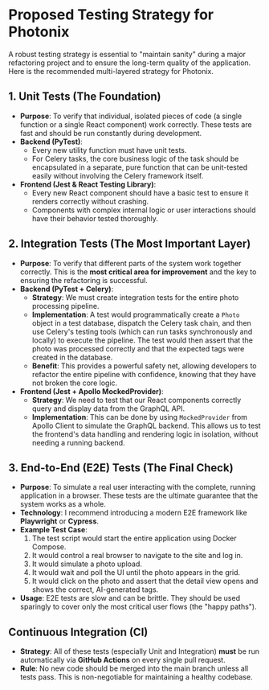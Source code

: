 # Proposed Testing Strategy for Photonix

A robust testing strategy is essential to "maintain sanity" during a major refactoring project and to ensure the long-term quality of the application. Here is the recommended multi-layered strategy for Photonix.

## 1. Unit Tests (The Foundation)

*   **Purpose**: To verify that individual, isolated pieces of code (a single function or a single React component) work correctly. These tests are fast and should be run constantly during development.
*   **Backend (PyTest)**:
    *   Every new utility function must have unit tests.
    *   For Celery tasks, the core business logic of the task should be encapsulated in a separate, pure function that can be unit-tested easily without involving the Celery framework itself.
*   **Frontend (Jest & React Testing Library)**:
    *   Every new React component should have a basic test to ensure it renders correctly without crashing.
    *   Components with complex internal logic or user interactions should have their behavior tested thoroughly.

## 2. Integration Tests (The Most Important Layer)

*   **Purpose**: To verify that different parts of the system work together correctly. This is the **most critical area for improvement** and the key to ensuring the refactoring is successful.
*   **Backend (PyTest + Celery)**:
    *   **Strategy**: We must create integration tests for the entire photo processing pipeline.
    *   **Implementation**: A test would programmatically create a `Photo` object in a test database, dispatch the Celery task chain, and then use Celery's testing tools (which can run tasks synchronously and locally) to execute the pipeline. The test would then assert that the photo was processed correctly and that the expected tags were created in the database.
    *   **Benefit**: This provides a powerful safety net, allowing developers to refactor the entire pipeline with confidence, knowing that they have not broken the core logic.
*   **Frontend (Jest + Apollo MockedProvider)**:
    *   **Strategy**: We need to test that our React components correctly query and display data from the GraphQL API.
    *   **Implementation**: This can be done by using `MockedProvider` from Apollo Client to simulate the GraphQL backend. This allows us to test the frontend's data handling and rendering logic in isolation, without needing a running backend.

## 3. End-to-End (E2E) Tests (The Final Check)

*   **Purpose**: To simulate a real user interacting with the complete, running application in a browser. These tests are the ultimate guarantee that the system works as a whole.
*   **Technology**: I recommend introducing a modern E2E framework like **Playwright** or **Cypress**.
*   **Example Test Case**:
    1.  The test script would start the entire application using Docker Compose.
    2.  It would control a real browser to navigate to the site and log in.
    3.  It would simulate a photo upload.
    4.  It would wait and poll the UI until the photo appears in the grid.
    5.  It would click on the photo and assert that the detail view opens and shows the correct, AI-generated tags.
*   **Usage**: E2E tests are slow and can be brittle. They should be used sparingly to cover only the most critical user flows (the "happy paths").

## Continuous Integration (CI)

*   **Strategy**: All of these tests (especially Unit and Integration) **must** be run automatically via **GitHub Actions** on every single pull request.
*   **Rule**: No new code should be merged into the main branch unless all tests pass. This is non-negotiable for maintaining a healthy codebase.
